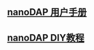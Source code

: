 ## [nanoDAP 用户手册](https://github.com/wuxx/nanoDAP/blob/master/user_manual.md)
## [nanoDAP DIY教程](https://github.com/wuxx/nanoDAP/blob/master/diy_tutorial.md)
